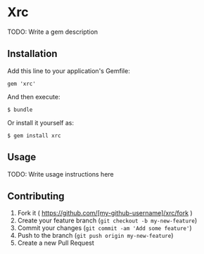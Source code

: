 # Xrc

TODO: Write a gem description

## Installation

Add this line to your application's Gemfile:

    gem 'xrc'

And then execute:

    $ bundle

Or install it yourself as:

    $ gem install xrc

## Usage

TODO: Write usage instructions here

## Contributing

1. Fork it ( https://github.com/[my-github-username]/xrc/fork )
2. Create your feature branch (`git checkout -b my-new-feature`)
3. Commit your changes (`git commit -am 'Add some feature'`)
4. Push to the branch (`git push origin my-new-feature`)
5. Create a new Pull Request
